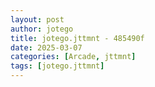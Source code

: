 ```yaml
---
layout: post
author: jotego
title: jotego.jttmnt - 485490f
date: 2025-03-07
categories: [Arcade, jttmnt]
tags: [jotego.jttmnt]
---
```


